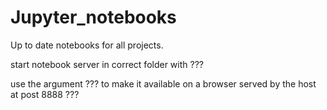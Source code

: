 # Jupyter_notebooks
Up to date notebooks for all projects.

start notebook server in correct folder with
  ???
  
use the argument ??? to make it available on a browser served by the host at post 8888
  ???
